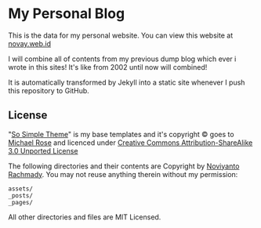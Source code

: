 # My Personal Blog

This is the data for my personal website. You can view this website at [novay.web.id](http://novay.web.id/)

I will combine all of contents from my previous dump blog which ever i wrote in this sites! It's like from 2002 until now will combined!

It is automatically transformed by Jekyll into a static site whenever I push this repository to GitHub.

## License

"[So Simple Theme](https://github.com/mmistakes/so-simple-theme)" is my base templates and it's copyright © goes to [Michael Rose](http://mademistakes.com/) and licenced under [Creative Commons Attribution-ShareAlike 3.0 Unported License](http://creativecommons.org/licenses/by-sa/3.0/)

The following directories and their contents are Copyright by [Noviyanto Rachmady](http://novay.web.id/). You may not reuse anything therein without my permission:

```
assets/
_posts/
_pages/
```

All other directories and files are MIT Licensed.